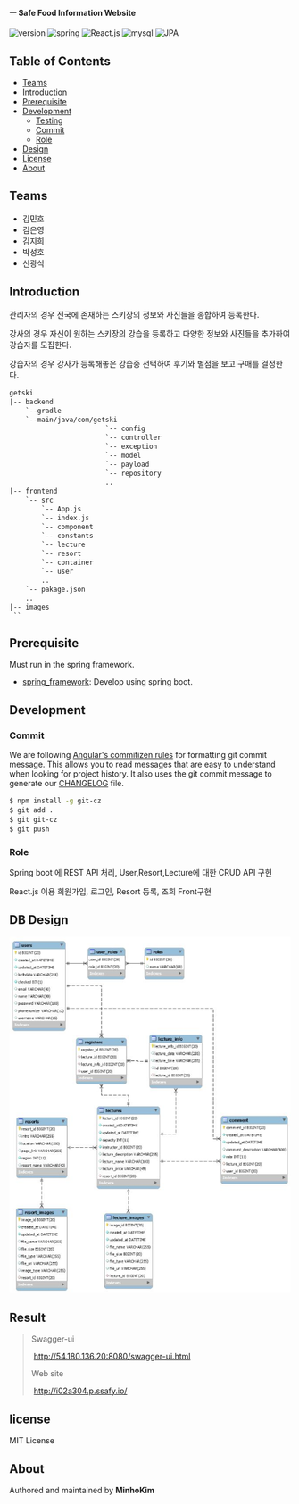 #### ㅡ Safe Food Information Website

![version](https://img.shields.io/badge/version-0.0.1-orange?)
![spring](https://img.shields.io/badge/spring-4.3.4-green?logo=spring)
![React.js](https://img.shields.io/badge/React-v16.13.0-yellow)
![mysql](https://img.shields.io/badge/mysql-8.0-blue?logo=mysql)
![JPA](https://img.shields.io/badge/JPA-v2.1-green)



## Table of Contents

- [Teams](#Teams)
- [Introduction](#introduction)
- [Prerequisite](#prerequisite)
- [Development](#development)
  - [Testing](#testing)
  - [Commit](#commit)
  - [Role](#role)
- [Design](#design)
- [License](#license)
- [About](#about)



## Teams

- 김민호
- 김은영
- 김지희 
- 박성호 
- 신광식 

## Introduction
관리자의 경우 전국에 존재하는 스키장의 정보와 사진들을 종합하여 등록한다.

강사의 경우 자신이 원하는 스키장의 강습을 등록하고 다양한 정보와 사진들을 추가하여 강습자를 모집한다.

강습자의 경우 강사가 등록해놓은 강습중 선택하여 후기와 별점을 보고 구매를 결정한다.

```
getski
|-- backend
	`--gradle
	`--main/java/com/getski
						`-- config
						`-- controller
						`-- exception
						`-- model
						`-- payload
						`-- repository
						..
|-- frontend
	`-- src
		`-- App.js
		`-- index.js
		`-- component
		`-- constants
		`-- lecture
		`-- resort
		`-- container
		`-- user
		..
	`-- pakage.json
	..
|-- images
 ``
```
## Prerequisite

Must run in the spring framework.

- [spring_framework](https://spring.io/projects/spring-framework): Develop using spring boot.

## Development

### Commit

We are following [Angular's commitizen rules](https://github.com/angular/angular.js/blob/master/DEVELOPERS.md#-git-commit-guidelines) for formatting git commit message. This allows you to read messages that are easy to understand when looking for project history. It also uses the git commit message to generate our [CHANGELOG](/CHANGELOG.md) file.
```bash
$ npm install -g git-cz
$ git add .
$ git git-cz
$ git push
```

### Role
Spring boot 에 REST API 처리, User,Resort,Lecture에 대한 CRUD API 구현

React.js 이용 회원가입, 로그인, Resort 등록, 조회 Front구현

## DB Design

![ERD](./images/ERD.JPG)



## Result

> Swagger-ui
>
> ​	http://54.180.136.20:8080/swagger-ui.html
>
> Web site
>
> ​	http://i02a304.p.ssafy.io/
>
> 

## license
MIT License

## About
Authored and maintained by **MinhoKim**
